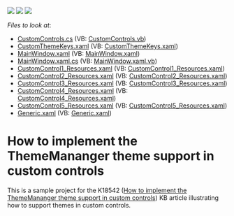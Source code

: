 <!-- default badges list -->
![](https://img.shields.io/endpoint?url=https://codecentral.devexpress.com/api/v1/VersionRange/128642126/21.1.5%2B)
[![](https://img.shields.io/badge/Open_in_DevExpress_Support_Center-FF7200?style=flat-square&logo=DevExpress&logoColor=white)](https://supportcenter.devexpress.com/ticket/details/E3524)
[![](https://img.shields.io/badge/📖_How_to_use_DevExpress_Examples-e9f6fc?style=flat-square)](https://docs.devexpress.com/GeneralInformation/403183)
<!-- default badges end -->
<!-- default file list -->
*Files to look at*:

* [CustomControls.cs](./CS/DXSample/CustomControls.cs) (VB: [CustomControls.vb](./VB/DXSample/CustomControls.vb))
* [CustomThemeKeys.xaml](./CS/DXSample/CustomThemeKeys.xaml) (VB: [CustomThemeKeys.xaml](./VB/DXSample/CustomThemeKeys.xaml))
* [MainWindow.xaml](./CS/DXSample/MainWindow.xaml) (VB: [MainWindow.xaml](./VB/DXSample/MainWindow.xaml))
* [MainWindow.xaml.cs](./CS/DXSample/MainWindow.xaml.cs) (VB: [MainWindow.xaml.vb](./VB/DXSample/MainWindow.xaml.vb))
* [CustomControl1_Resources.xaml](./CS/DXSample/Themes/CustomControl1_Resources.xaml) (VB: [CustomControl1_Resources.xaml](./VB/DXSample/Themes/CustomControl1_Resources.xaml))
* [CustomControl2_Resources.xaml](./CS/DXSample/Themes/CustomControl2_Resources.xaml) (VB: [CustomControl2_Resources.xaml](./VB/DXSample/Themes/CustomControl2_Resources.xaml))
* [CustomControl3_Resources.xaml](./CS/DXSample/Themes/CustomControl3_Resources.xaml) (VB: [CustomControl3_Resources.xaml](./VB/DXSample/Themes/CustomControl3_Resources.xaml))
* [CustomControl4_Resources.xaml](./CS/DXSample/Themes/CustomControl4_Resources.xaml) (VB: [CustomControl4_Resources.xaml](./VB/DXSample/Themes/CustomControl4_Resources.xaml))
* [CustomControl5_Resources.xaml](./CS/DXSample/Themes/CustomControl5_Resources.xaml) (VB: [CustomControl5_Resources.xaml](./VB/DXSample/Themes/CustomControl5_Resources.xaml))
* [Generic.xaml](./CS/DXSample/Themes/Generic.xaml) (VB: [Generic.xaml](./VB/DXSample/Themes/Generic.xaml))
<!-- default file list end -->
# How to implement the ThemeMananger theme support in custom controls


<p>This is a sample project for the K18542 (<a href="https://www.devexpress.com/Support/Center/p/K18542">How to implement the ThemeMananger theme support in custom controls</a>) KB article illustrating how to support themes in custom controls.</p>

<br/>


